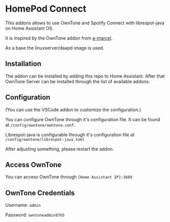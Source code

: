 # HomePod Connect

This addons allows to use OwnTone and Spotify Connect with librespot-java on Home Assistant OS.

It is inspired by the OwnTone addon from [a-marcel](https://github.com/a-marcel/hassio-addon-owntone).

As a base the linuxserver/daapd image is used.

## Installation

The addon can be installed by adding this repo to Home Assistant. After that OwnTone Server can be installed through the list of available addons.

## Configuration

(You can use the VSCode addon to customize the configuration.)

You can configure OwnTone through it's configuration file. It can be found at `/config/owntone/owntone.conf`.

Librespot-java is configurable through it's configuration file at `/config/owntone/librespot-java.toml`

After adjusting something, please restart the addon.

## Access OwnTone

You can access OwnTone through `[Home Assistant IP]:3689`

## OwnTone Credentials

Username: `admin`

Password: `owntoneadmin8765`
